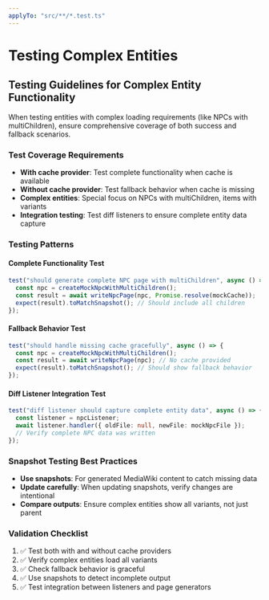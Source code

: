 ```yaml
---
applyTo: "src/**/*.test.ts"
---
```


# Testing Complex Entities

## Testing Guidelines for Complex Entity Functionality

When testing entities with complex loading requirements (like NPCs with multiChildren), ensure comprehensive coverage of both success and fallback scenarios.

### Test Coverage Requirements

- **With cache provider**: Test complete functionality when cache is available
- **Without cache provider**: Test fallback behavior when cache is missing
- **Complex entities**: Special focus on NPCs with multiChildren, items with variants
- **Integration testing**: Test diff listeners to ensure complete entity data capture

### Testing Patterns

#### Complete Functionality Test

```typescript
test("should generate complete NPC page with multiChildren", async () => {
  const npc = createMockNpcWithMultiChildren();
  const result = await writeNpcPage(npc, Promise.resolve(mockCache));
  expect(result).toMatchSnapshot(); // Should include all children
});
```

#### Fallback Behavior Test

```typescript
test("should handle missing cache gracefully", async () => {
  const npc = createMockNpcWithMultiChildren();
  const result = await writeNpcPage(npc); // No cache provided
  expect(result).toMatchSnapshot(); // Should show fallback behavior
});
```

#### Diff Listener Integration Test

```typescript
test("diff listener should capture complete entity data", async () => {
  const listener = npcListener;
  await listener.handler({ oldFile: null, newFile: mockNpcFile });
  // Verify complete NPC data was written
});
```

### Snapshot Testing Best Practices

- **Use snapshots**: For generated MediaWiki content to catch missing data
- **Update carefully**: When updating snapshots, verify changes are intentional
- **Compare outputs**: Ensure complex entities show all variants, not just parent

### Validation Checklist

1. ✅ Test both with and without cache providers
2. ✅ Verify complex entities load all variants
3. ✅ Check fallback behavior is graceful
4. ✅ Use snapshots to detect incomplete output
5. ✅ Test integration between listeners and page generators
